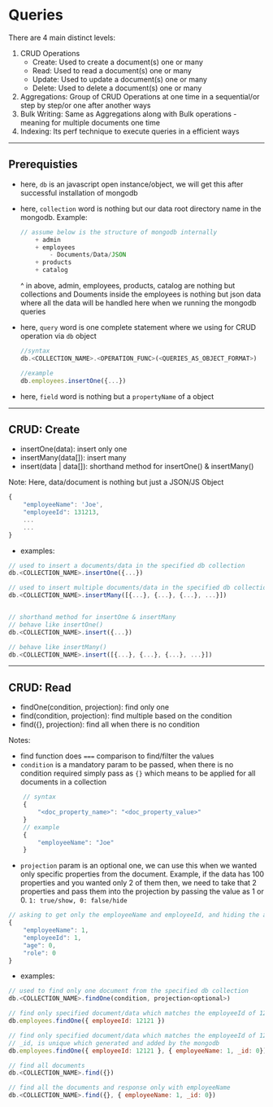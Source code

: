 # Queries

There are 4 main distinct levels:

1. CRUD Operations
   - Create: Used to create a document(s) one or many
   - Read: Used to read a document(s) one or many
   - Update: Used to update a document(s) one or many
   - Delete: Used to delete a document(s) one or many
2. Aggregations: Group of CRUD Operations at one time in a sequential/or step by step/or one after another ways
3. Bulk Writing: Same as Aggregations along with Bulk operations - meaning for multiple documents one time
4. Indexing: Its perf technique to execute queries in a efficient ways

---

## Prerequisties

- here, `db` is an javascript open instance/object, we will get this after successful installation of mongodb
- here, `collection` word is nothing but our data root directory name in the mongodb. Example:

    ```js
    // assume below is the structure of mongodb internally
        + admin
        + employees
            - Documents/Data/JSON
        + products
        + catalog
    ```
    ^ in above, admin, employees, products, catalog are nothing but collections
    and Douments inside the employees is nothing but json data where all the data will be handled here when we running the mongodb queries

- here, `query` word is one complete statement where we using for CRUD operation via `db` object

    ```js
    //syntax
    db.<COLLECTION_NAME>.<OPERATION_FUNC>(<QUERIES_AS_OBJECT_FORMAT>)

    //example
    db.employees.insertOne({...})
    ```

- here, `field` word is nothing but a `propertyName` of a object

---

## CRUD: Create

- insertOne(data): insert only one
- insertMany(data[]): insert many 
- insert(data | data[]): shorthand method for insertOne() & insertMany()

Note: Here, data/document is nothing but just a JSON/JS Object

```js
{
    "employeeName": 'Joe',
    "employeeId": 131213,
    ...
    ...
}
```

- examples:

```js
// used to insert a documents/data in the specified db collection
db.<COLLECTION_NAME>.insertOne({...})

// used to insert multiple documents/data in the specified db collection
db.<COLLECTION_NAME>.insertMany([{...}, {...}, {...}, ...}])


// shorthand method for insertOne & insertMany
// behave like insertOne()
db.<COLLECTION_NAME>.insert({...})

// behave like insertMany()
db.<COLLECTION_NAME>.insert([{...}, {...}, {...}, ...}])
```
---

## CRUD: Read

- findOne(condition, projection): find only one
- find(condition, projection): find multiple based on the condition
- find({}, projection): find all when there is no condition

Notes:
- find function does `===` comparison to find/filter the values
- `condition` is a mandatory param to be passed, when there is no condition required simply pass as `{}` which means to be applied for all documents in a collection
      
```js
    // syntax
    {
        "<doc_property_name>": "<doc_property_value>"
    }
    // example
    {
        "employeeName": "Joe"
    }
```
- `projection` param is an optional one, we can use this when we wanted only specific properties from the document. Example, if the data has 100 properties and you wanted only 2 of them then, we need to take that 2 properties and pass them into the projection by passing the value as 1 or 0. `1: true/show, 0: false/hide`

```js
// asking to get only the employeeName and employeeId, and hiding the age and role from the response
{
    "employeeName": 1,
    "employeeId": 1,
    "age": 0,
    "role": 0
}
```

- examples:

```js
// used to find only one document from the specified db collection
db.<COLLECTION_NAME>.findOne(condition, projection<optional>)

// find only specified document/data which matches the employeeId of 12121
db.employees.findOne({ employeeId: 12121 })

// find only specified document/data which matches the employeeId of 12121 but only with employeeName in the response not other properties
// _id, is unique which generated and added by the mongodb
db.employees.findOne({ employeeId: 12121 }, { employeeName: 1, _id: 0})

// find all documents
db.<COLLECTION_NAME>.find({})

// find all the documents and response only with employeeName
db.<COLLECTION_NAME>.find({}, { employeeName: 1, _id: 0})
```